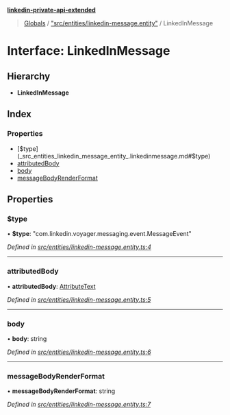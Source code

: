 **[linkedin-private-api-extended](../README.md)**

> [Globals](../globals.md) / ["src/entities/linkedin-message.entity"](../modules/_src_entities_linkedin_message_entity_.md) / LinkedInMessage

# Interface: LinkedInMessage

## Hierarchy

* **LinkedInMessage**

## Index

### Properties

* [$type](_src_entities_linkedin_message_entity_.linkedinmessage.md#$type)
* [attributedBody](_src_entities_linkedin_message_entity_.linkedinmessage.md#attributedbody)
* [body](_src_entities_linkedin_message_entity_.linkedinmessage.md#body)
* [messageBodyRenderFormat](_src_entities_linkedin_message_entity_.linkedinmessage.md#messagebodyrenderformat)

## Properties

### $type

•  **$type**: \"com.linkedin.voyager.messaging.event.MessageEvent\"

*Defined in [src/entities/linkedin-message.entity.ts:4](https://github.com/khanhtranngoccva/linkedin-private-api/blob/0b23a8c/src/entities/linkedin-message.entity.ts#L4)*

___

### attributedBody

•  **attributedBody**: [AttributeText](_src_entities_linkedin_attribute_text_entity_.attributetext.md)

*Defined in [src/entities/linkedin-message.entity.ts:5](https://github.com/khanhtranngoccva/linkedin-private-api/blob/0b23a8c/src/entities/linkedin-message.entity.ts#L5)*

___

### body

•  **body**: string

*Defined in [src/entities/linkedin-message.entity.ts:6](https://github.com/khanhtranngoccva/linkedin-private-api/blob/0b23a8c/src/entities/linkedin-message.entity.ts#L6)*

___

### messageBodyRenderFormat

•  **messageBodyRenderFormat**: string

*Defined in [src/entities/linkedin-message.entity.ts:7](https://github.com/khanhtranngoccva/linkedin-private-api/blob/0b23a8c/src/entities/linkedin-message.entity.ts#L7)*
